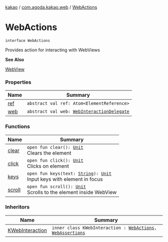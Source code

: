 [kakao](../../index.md) / [com.agoda.kakao.web](../index.md) / [WebActions](./index.md)

# WebActions

`interface WebActions`

Provides action for interacting with WebViews

**See Also**

[WebView](#)

### Properties

| Name | Summary |
|---|---|
| [ref](ref.md) | `abstract val ref: Atom<ElementReference>` |
| [web](web.md) | `abstract val web: `[`WebInteractionDelegate`](../../com.agoda.kakao.delegate/-web-interaction-delegate/index.md) |

### Functions

| Name | Summary |
|---|---|
| [clear](clear.md) | `open fun clear(): `[`Unit`](https://kotlinlang.org/api/latest/jvm/stdlib/kotlin/-unit/index.html)<br>Clears the element |
| [click](click.md) | `open fun click(): `[`Unit`](https://kotlinlang.org/api/latest/jvm/stdlib/kotlin/-unit/index.html)<br>Clicks on element |
| [keys](keys.md) | `open fun keys(text: `[`String`](https://kotlinlang.org/api/latest/jvm/stdlib/kotlin/-string/index.html)`): `[`Unit`](https://kotlinlang.org/api/latest/jvm/stdlib/kotlin/-unit/index.html)<br>Input keys with element in focus |
| [scroll](scroll.md) | `open fun scroll(): `[`Unit`](https://kotlinlang.org/api/latest/jvm/stdlib/kotlin/-unit/index.html)<br>Scrolls to the element inside WebView |

### Inheritors

| Name | Summary |
|---|---|
| [KWebInteraction](../-web-element-builder/-k-web-interaction/index.md) | `inner class KWebInteraction : `[`WebActions`](./index.md)`, `[`WebAssertions`](../-web-assertions/index.md) |
